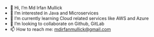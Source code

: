 - 👋 Hi, I’m Md Irfan Mullick
- 👀 I’m interested in Java and Microservices
- 🌱 I’m currently learning Cloud related services like AWS and Azure
- 💞️ I’m looking to collaborate on Github, GitLab
- 📫 How to reach me: mdirfanmullick@gmail.com

<!---
irfan313/irfan313 is a ✨ special ✨ repository because its `README.md` (this file) appears on your GitHub profile.
You can click the Preview link to take a look at your changes.
--->
